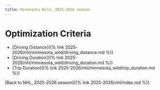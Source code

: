 ```yaml
---
title: Minnesota Wild, 2025-2026 season
---
```


# Optimization Criteria
- [Driving Distance]({% link 2025-2026/nhl/minnesota_wild/driving_distance.md %})
- [Driving Duration]({% link 2025-2026/nhl/minnesota_wild/driving_duration.md %})
- [Trip Duration]({% link 2025-2026/nhl/minnesota_wild/trip_duration.md %})

[Back to NHL, 2025-2026 season]({% link 2025-2026/nhl/index.md %})
